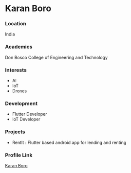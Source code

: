 # Karan Boro

### Location

India

### Academics

Don Bosco College of Engineering and Technology

### Interests

- AI
- IoT
- Drones

### Development

- Flutter Developer
- IoT Developer

### Projects

- RentIt : Flutter based android app for lending and renting

### Profile Link

[Karan Boro](https://github.com/slothtae)
